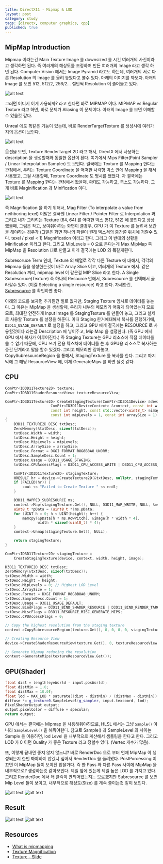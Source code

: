 ```yaml
---
title: DirectX11 - Mipmap & LOD
layout: post
category: study
tags: [directx, computer graphics, cpp]
published: true
---
```


## MipMap Introduction

Mipmap 이라는건 Main Texture Image 를 downsized 를 시킨 여러개의 사진이라고 생각하면 된다. 즉 여러개의 해상도를 조정하며 만든 여러개의 Image 라고 생각 하면 된다. Computer Vision 에서는 Image Pyramid 라고도 하는데, 여러개의 서로 다른 Resolution 의 Image 를 올려 놓았다고 볼수 있다. 아래의 이미지를 봐보자. 아래의 Image 를 보면 512, 512/2, 256/2... 절반씩 Resolution 이 줄어들고 있다. 

![alt text](../../../assets/img/photo/1_latest/mipmap_5_23_2025.png)

그러면 어디서 이게 사용되까? 라고 한다면 바로 MIPMAP 이다. MIPMAP vs Regular Texture 라고 하면, 바로 문제가 Aliasing 이 문제이다. 아래의 Image 를 보면 이해할수 있을것 같다.

Unreal 에도 똑같은 기능이 있는데, 바로 RenderTargetTexture 를 생성시에 여러가지의 옵션이 보인다.

![alt text](../../../assets/img/photo/1_latest/unreal_renderTagetTexture_5_20_2025.png)

옵션을 보면, Texture RenderTarget 2D 라고 해서, DirectX 에서 사용하는 description 을 생성할때와 동일한 옵션이 된다. 여기에서 Mips Filter(Point Sampler / Linear Interpolation Sampler) 도 보인다. 결국에는 Texture 를 Mapping 한다는 관점에서, 우리는 Texture Coordinate 을 어떠한 사각형 박스 안에 Mapping 을 해서 사용했고, 그걸 사용할때, Texture Coordinate 도 명시를 했었다. 자 결국에는 Texture 를 Mapping 한다는 관점에서 봤을때, 확대도 가능하고, 축소도 가능하다. 그게 바로 Maginification 과 Minification 이다. 

![alt text](../../../assets/img/photo/1_latest/magnification_minification_5_21_2025.png)

즉 Magnification 을 하기 위해서, Mag Filter (To interpolate a value from neihboring texel) 이말은 결국엔 Linear Filter / Pointer Filter 로 Interpolation 과 그리고 내가 그리려는 Texture (64, 64) 를 어떠한 박스 (512, 512) 에 붙인다고 상상했을때, 그림은 작고, 보여줘야하는 화면이 클경우, GPU 가 이 Texture 를 늘려서 보간을 해야하는 경우가 (그말은 화면 하나의 픽셀이 원래 텍스쳐의 중간쯤 위치에 거릴수 있다. texel / pixel < 1) Magnification 이라고 한다. 그리고 이 반대의 상황을 Minification 이라고 한다. 그리고 MipLevels = 0 으로 둔다는게 Max MipMap 즉 MipMap 을 Resolution 대로 만들고 이게 결국에는 LOD 와 똑같게된다.

Subresoruce Term 인데, Texture 의 배열로 각각 다른 Texture 에 대해서, 각각의 Mipmap 들을 생성한는것이 바로 Array Slice 이고, 여러개의 Texture 에서. 같은 Resolution 끼리, mipmap level 이 같은걸 MIP Slice 라고 한다. A Single Subresoruce(Texture) 즉 하나의 Resource 안에서, Subresource 를 선택해서 골라갈수 있다. (이걸 Selecting a single resource) 라고 한다. 자세한건, [Subresource](https://learn.microsoft.com/en-us/windows/win32/direct3d11/overviews-direct3d-11-resources-subresources) 를 확인하면 좋다.

아래의 코드를 보자면 추가된건 별로 없지만, Staging Texture 임시로 데이터를 놓는다. 그 이유는 MipMap 을 생성할때, 우리가 내부의 메모리가 어떻게 되어있는지 모르므로, 최대한 안전하게 Input Image 를 StagingTexture 를 만들어 놓고, 그리고 실제로 사용할 Texture 를 설정을 해준다. 이때 Staging 한거에대해서 복사를 진행하기에, `D3D11_USAGE_DEFAULT` 로 설정을 하고, 그리고 GPU 에게 결국에는 RESOURCE 로 사용할것이다 라는걸 Description 에 넣어주고, Mip Map 을 설정한다. (즉 GPU 에서 GPU 에서 복사가 이루어진다.) 즉 Staging Texture는 GPU 리소스에 직접 데이터를 쓸 수 없기 때문에, CPU 쓰기 전용 텍스처에 데이터를 쓴 후 GPU용 리소스로 복사하는 중간 단계라고 말을 할수 있겠다. 그리고 메모리만 잡아놓고, CopySubresourceRegion 을 통해서, StagingTexture 를 복사를 한다. 그리고 마지막에 그 해당 ResourceView 에, 이제 GenerateMips 를 하면 될것 같다.

CPU
---
```c++
ComPtr<ID3D11Texture2D> texture;
ComPtr<ID3D11ShaderResourceView> textureResourceView;

ComPtr<ID3D11Texture2D> CreateStagingTexture(ComPtr<ID3D11Device> &device,
                     ComPtr<ID3D11DeviceContext> &context, const int width,
                     const int height, const std::vector<uint8_t> &image,
                     const int mipLevels = 1, const int arraySize = 1) 
{
    D3D11_TEXTURE2D_DESC txtDesc;
    ZeroMemory(&txtDesc, sizeof(txtDesc));
    txtDesc.Width = width;
    txtDesc.Height = height;
    txtDesc.MipLevels = mipLevels;
    txtDesc.ArraySize = arraySize;
    txtDesc.Format = DXGI_FORMAT_R8G8B8A8_UNORM;
    txtDesc.SampleDesc.Count = 1;
    txtDesc.Usage = D3D11_USAGE_STAGING;
    txtDesc.CPUAccessFlags = D3D11_CPU_ACCESS_WRITE | D3D11_CPU_ACCESS_READ;

    ComPtr<ID3D11Texture2D> stagingTexture;
    HRESULT hr = device->CreateTexture2D(&txtDesc, nullptr, stagingTexture.GetAddressOf())
    if (FAILED(hr)) {
        cout << "Failed to Create Texture " << endl;
    }

    D3D11_MAPPED_SUBRESOURCE ms;
    context->Map(stagingTexture.Get(), NULL, D3D11_MAP_WRITE, NULL, &ms);
    uint8_t *pData = (uint8_t *)ms.pData;
    for (UINT h = 0; h < UINT(height); h++) {
        memcpy(&pData[h * ms.RowPitch], &image[h * width * 4],
               width * sizeof(uint8_t) * 4);
    }
    context->Unmap(stagingTexture.Get(), NULL);

    return stagingTexture;
}

ComPtr<ID3D11Texture2D> stagingTexture =
    CreateStagingTexture(device, context, width, height, image);

D3D11_TEXTURE2D_DESC txtDesc;
ZeroMemory(&txtDesc, sizeof(txtDesc));
txtDesc.Width = width;
txtDesc.Height = height;
txtDesc.MipLevels = 0; // Highest LOD Level
txtDesc.ArraySize = 1;
txtDesc.Format = DXGI_FORMAT_R8G8B8A8_UNORM;
txtDesc.SampleDesc.Count = 1;
txtDesc.Usage = D3D11_USAGE_DEFAULT; 
txtDesc.BindFlags = D3D11_BIND_SHADER_RESOURCE | D3D11_BIND_RENDER_TARGET;
txtDesc.MiscFlags = D3D11_RESOURCE_MISC_GENERATE_MIPS; 
txtDesc.CPUAccessFlags = 0;

// Copy the highest resolution from the staging texture
context->CopySubresourceRegion(texture.Get(), 0, 0, 0, 0, stagingTexture.Get(), 0, nullptr);

// Creating Resource View
device->CreateShaderResourceView(texture.Get(), 0, textureResourceView.GetAddressOf());

// Generate Mipmap reducing the resolution
context->GenerateMips(textureResourceView.Get()); 
```

GPU(Shader) 
---
```c++
float dist = length(eyeWorld - input.posWorld);
float distMin = 1.0;
float distMax = 10.0f;
float lod = MAX_LOD * saturate((dist - distMin) / (distMax - distMin));
diffuse *= g_texture0.SampleLevel(g_sampler, input.texcoord, lod);
PixelShaderOutput output;
output.pixelColor = diffuse + specular;
return output;
```
GPU 에서는 결국에는 Mipmap 을 사용해줘야하므로, HLSL 에서는 그냥 `Sample()` 아니라 `SampleLevel()` 을 해줘야한다. 참고로 Sample() 과 SampleLevel 의 차이는 Sample 을 이용하면, lod Level 을 내부적으로 계산해서 샘플링을 한다고 한다. 그리고 LOD 가 0 이면 Quality 가 좋은 Texture 라고 정할수 있다. (Vertex 개수가 많음).

또, 이렇게 끝내면 좋지 않지 않느냐? 바로 RenderDoc 으로 부터 언제 MipMap 이 생성되는지 한번 봐야하지 않겠냐 싶어서 RenderDoc 을 돌려봤다. PostPorcessing 이 끄면 이 MipMap 들이 보이진 않을거다. 즉 한 Pass 와 다른 Pass 사이에 MipMap 을 내부적으로? 생성하는것 같아보인다. 제일 앞에 있는게 제일 높은 LOD 를 가지고 있다. 그리고 RenderDoc 에서 왜 클릭이 안되어있는지는 모르겠지만 Subresource 를 보면 Mip Level 들이 보이고, 내부적으로 해상도(Size) 를 계속 줄이는것 같이 보인다.

![alt text](../../../assets/img/photo/1_latest/renderdoc_mipmap1_5_22_2025.png)
![alt text](../../../assets/img/photo/1_latest/renderdoc_mipmap2_5_22_2025.png)

## Result
![alt text](../../../assets/img/photo/1_latest/mipmap_result1_5_22_2025.png)
![alt text](../../../assets/img/photo/1_latest/mipmap_result2_5_22_2025.png)

## Resources
* [What is mipmapping](https://blog.imaginationtech.com/why-you-really-should-be-using-mipmapping-in-your-graphics-applications/)
* [Texture Magnification](https://www.youtube.com/watch?v=ZlzXX8cLAds&ab_channel=Udacity)
* [Texture - Slide](https://www.slideserve.com/lang/texture-mapping)